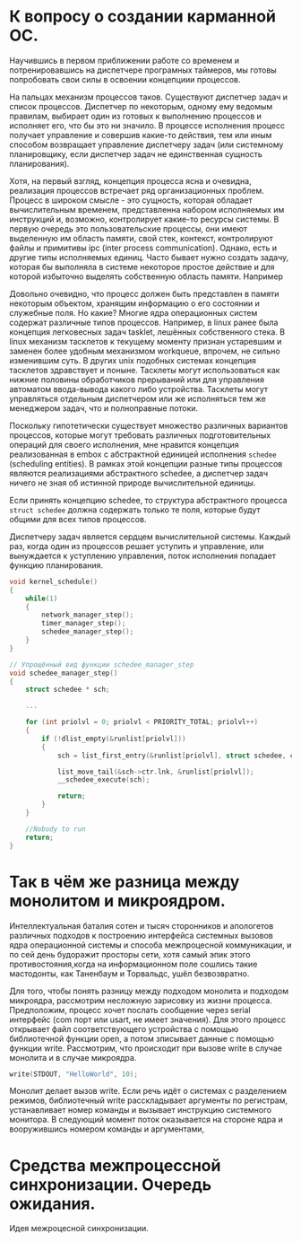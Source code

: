 # К вопросу о создании карманной ОС.

Научившись в первом приближении работе со временем и потренировавшись на диспетчере програмных таймеров, мы готовы попробовать свои силы в освоении концепциии процессов. 

На пальцах механизм процессов таков. Существуют диспетчер задач и список процессов. Диспетчер по некоторым, одному ему ведомым правилам, выбирает один из готовых к выполнению процессов и исполняет его, что бы это ни значило. В процессе исполнения процесс получает управление и совершив какие-то действия, тем или иным способом возвращает управление диспетчеру задач (или системному планировщику, если диспетчер задач не единственная сущность планирования).

Хотя, на первый взгляд, концепция процесса ясна и очевидна, реализация процессов встречает ряд организационных проблем. Процесс в широком смысле - это сущность, которая обладает вычислительным временем, представленна набором исполняемых им инструкций и, возможно, контролирует какие-то ресурсы системы. В первую очередь это пользовательские процессы, они имеют выделенную им область памяти, свой стек, контекст, контролируют файлы и примитивы ipc (inter process communication). Однако, есть и другие типы исполняемых единиц. Часто бывает нужно создать задачу, которая бы выполняла в системе некоторое простое действие и для которой избыточно выделять собственную область памяти. Например

Довольно очевидно, что процесс должен быть представлен в памяти некоторым объектом, хранящим информацию о его состоянии и служебные поля. Но какие? Многие ядра операционных систем содержат различные типов процессов. Например, в linux ранее была концепция легковесных задач tasklet, лешённых собственного стека. В linux механизм тасклетов к текущему моменту признан устаревшим и заменен более удобным механизмом workqueue, впрочем, не сильно изменившим суть. В других unix подобных системах концепция тасклетов здравствует и поныне. Тасклеты могут использоваться как нижние половины обработчиков прерываний или для управления автоматом ввода-вывода какого либо устройства. Тасклеты могут управляться отдельным диспетчером или же исполняться тем же менеджером задач, что и полноправные потоки.

Поскольку гипотетически существует множество различных вариантов процессов, которые могут требовать различных подготовительных операций для своего исполнения, мне нравится концепция реализованная в embox с абстрактной единицей исполнения `schedee` (scheduling entities). В рамках этой концепции разные типы процессов являются реализациями абстрактного schedee, а диспетчер задач ничего не зная об истинной природе вычислительной единицы. 

Если принять концепцию schedee, то структура абстрактного процесса `struct schedee` должна содержать только те поля, которые будут общими для всех типов процессов.

Диспетчеру задач является сердцем вычислительной системы. Каждый раз, когда один из процессов решает уступить и управление, или вынуждается к уступлению управления, поток исполнения попадает функцию планирования. 

```c
void kernel_schedule() 
{
	while(1) 
	{
		network_manager_step();
		timer_manager_step();
		schedee_manager_step();
	}
}

// Упрощённый вид функции schedee_manager_step
void schedee_manager_step()
{
	struct schedee * sch;

	...

	for (int priolvl = 0; priolvl < PRIORITY_TOTAL; priolvl++)
	{
		if (!dlist_empty(&runlist[priolvl]))
		{
			sch = list_first_entry(&runlist[priolvl], struct schedee, ctr.lnk);

			list_move_tail(&sch->ctr.lnk, &runlist[priolvl]);
			__schedee_execute(sch);

			return;
		}
	}

	//Nobody to run
	return;
}

```

# Так в чём же разница между монолитом и микроядром.

Интеллектуальная баталия сотен и тысяч сторонников и апологетов различных подходов к построению интерфейса системных вызовов ядра операционной системы и способа межпроцесной коммуникации, и по сей день будоражит просторы сети, хотя самый эпик этого противостояния,когда на информационном поле сошлись такие мастодонты, как Таненбаум и Торвальдс, ушёл безвозвратно.    

Для того, чтобы понять разницу между подходом монолита и подходом микроядра, рассмотрим несложную зарисовку из жизни процесса. Предположим, процесс хочет послать сообщение через serial интерфейс (com порт или usart, не имеет значения). Для этого процесс открывает файл соответствующего устройства с помощью библиотечной функции open, а потом зписывает данные с помощью функции write. Рассмотрим, что происходит при вызове write в случае монолита и в случае микроядра. 

```c
write(STDOUT, "HelloWorld", 10);
```

Монолит делает вызов write. Если речь идёт о системах с разделением режимов, библиотечный write расскладывает аргументы по регистрам, устанавливает номер команды и вызывает инструкцию системного монитора. В следующий момент поток оказывается на стороне ядра и вооружившись номером команды и аргументами,  



# Средства межпроцессной синхронизации. Очередь ожидания.

Идея межроцесной синхронизации.